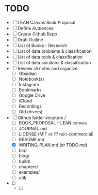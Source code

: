 # TODO

- [ ] LEAN Canvas Book Proposal
- [ ] Define Audiences
- [ ] Create Github Repo
- [ ] Draft Outline
- [ ] List of Books - Research
- [ ] List of data problems & classification
- [ ] List of data tools & classification
- [ ] List of data solutions & classification
- [ ] Review all notes and organize
    - [ ] Obsidian
    - [ ] Notebook(s)
    - [ ] Instagram
    - [ ] Bookmarks
    - [ ] Google Drive
    - [ ] iCloud
    - [ ] Recordings
    - [ ] Old drive(s)
- [ ] Github folder structure /
    - [ ] BOOK_PROPOSAL - LEAN canvas
    - [ ] JOURNAL.md
    - [ ] LICENSE (MIT or ?? non-commercial)
    - [ ] README.md
    - [x] WRITING_PLAN.md (or TODO.md)
    - [ ] bin/
    - [ ] blog/
    - [ ] build/
    - [ ] chapters/
    - [ ] examples/
    - [ ] util/
- [ ] 
    - [ ] 

